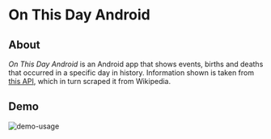 # On This Day Android

## About

*On This Day Android* is an Android app that shows events, births and deaths that occurred in a specific day in history. Information shown is taken from [this API](https://github.com/sasalatart/on-this-day-sinatra), which in turn scraped it from Wikipedia.

## Demo

![demo-usage](https://goo.gl/ANG99k)
